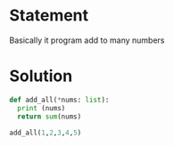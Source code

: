 # Statement

Basically it program add to many numbers 

# Solution 


``` python
def add_all(*nums: list):
  print (nums)
  return sum(nums)

add_all(1,2,3,4,5)
```